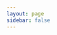```yaml
---
layout: page
sidebar: false
---
```

<script setup>
import {
  VPTeamPage,
  VPTeamPageTitle,
  VPTeamMembers
} from 'vitepress/theme'

const members = [
  {
    avatar: 'https://img.icons8.com/?size=500&id=59023&format=png&color=000000',
    name: 'leet-robot',
    title: '基于 NodeJs 实现的 QQ BOT',
    links: [
      { icon: 'github', link: 'https://git.leet-code.online/robot-vitepress/' },
    ]
  },
  
]
</script>

<VPTeamPage>
  <VPTeamPageTitle>
    <template #title>
      作品
    </template>
  </VPTeamPageTitle>
  <VPTeamMembers
    :members="members"
  />
</VPTeamPage>